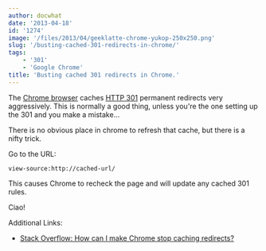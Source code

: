 ```yaml
---
author: docwhat
date: '2013-04-18'
id: '1274'
image: '/files/2013/04/geeklatte-chrome-yukop-250x250.png'
slug: '/busting-cached-301-redirects-in-chrome/'
tags:
    - '301'
    - 'Google Chrome'
title: 'Busting cached 301 redirects in Chrome.'
---
```


The [Chrome browser](http://www.google.com/chrome/) caches
[HTTP 301](http://en.wikipedia.org/wiki/HTTP_301) permanent redirects very
aggressively. This is normally a good thing, unless you're the one setting up
the 301 and you make a mistake...

There is no obvious place in chrome to refresh that cache, but there is a
nifty trick.

<!-- more -->

Go to the URL:

    view-source:http://cached-url/

This causes Chrome to recheck the page and will update any cached 301 rules.

Ciao!

<!-- more -->

Additional Links:

-   [Stack Overflow: How can I make Chrome stop caching redirects?](http://superuser.com/questions/304589/how-can-i-make-chrome-stop-caching-redirects)
